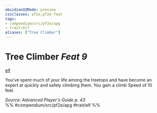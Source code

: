 ```yaml
---
obsidianUIMode: preview
cssclasses: pf2e,pf2e-feat
tags:
- compendium/src/pf2e/apg
- trait/elf
aliases: ["Tree Climber"]
---
```

# Tree Climber  *Feat 9*  
[elf](rules/traits/elf.md "Elf Ancestry & Heritage Trait")  


You've spent much of your life among the treetops and have become an expert at quickly and safely climbing them. You gain a climb Speed of 10 feet.

*Source: Advanced Player's Guide p. 43*  
%% #compendium/src/pf2e/apg #trait/elf %%